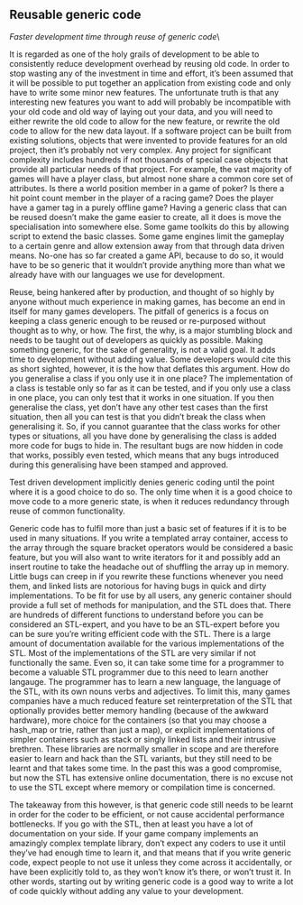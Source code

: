 Reusable generic code
---------------------

*Faster development time through reuse of generic code*\

It is regarded as one of the holy grails of development to be able to
consistently reduce development overhead by reusing old code. In order
to stop wasting any of the investment in time and effort, it’s been
assumed that it will be possible to put together an application from
existing code and only have to write some minor new features. The
unfortunate truth is that any interesting new features you want to add
will probably be incompatible with your old code and old way of laying
out your data, and you will need to either rewrite the old code to allow
for the new feature, or rewrite the old code to allow for the new data
layout. If a software project can be built from existing solutions,
objects that were invented to provide features for an old project, then
it’s probably not very complex. Any project for significant complexity
includes hundreds if not thousands of special case objects that provide
all particular needs of that project. For example, the vast majority of
games will have a player class, but almost none share a common core set
of attributes. Is there a world position member in a game of poker? Is
there a hit point count member in the player of a racing game? Does the
player have a gamer tag in a purely offline game? Having a generic class
that can be reused doesn’t make the game easier to create, all it does
is move the specialisation into somewhere else. Some game toolkits do
this by allowing script to extend the basic classes. Some game engines
limit the gameplay to a certain genre and allow extension away from that
through data driven means. No-one has so far created a game API, because
to do so, it would have to be so generic that it wouldn’t provide
anything more than what we already have with our languages we use for
development.

Reuse, being hankered after by production, and thought of so highly by
anyone without much experience in making games, has become an end in
itself for many games developers. The pitfall of generics is a focus on
keeping a class generic enough to be reused or re-purposed without
thought as to why, or how. The first, the why, is a major stumbling
block and needs to be taught out of developers as quickly as possible.
Making something generic, for the sake of generality, is not a valid
goal. It adds time to development without adding value. Some developers
would cite this as short sighted, however, it is the how that deflates
this argument. How do you generalise a class if you only use it in one
place? The implementation of a class is testable only so far as it can
be tested, and if you only use a class in one place, you can only test
that it works in one situation. If you then generalise the class, yet
don’t have any other test cases than the first situation, then all you
can test is that you didn’t break the class when generalising it. So, if
you cannot guarantee that the class works for other types or situations,
all you have done by generalising the class is added more code for bugs
to hide in. The resultant bugs are now hidden in code that works,
possibly even tested, which means that any bugs introduced during this
generalising have been stamped and approved.

Test driven development implicitly denies generic coding until the point
where it is a good choice to do so. The only time when it is a good
choice to move code to a more generic state, is when it reduces
redundancy through reuse of common functionality.

Generic code has to fulfil more than just a basic set of features if it
is to be used in many situations. If you write a templated array
container, access to the array through the square bracket operators
would be considered a basic feature, but you will also want to write
iterators for it and possibly add an insert routine to take the headache
out of shuffling the array up in memory. Little bugs can creep in if you
rewrite these functions whenever you need them, and linked lists are
notorious for having bugs in quick and dirty implementations. To be fit
for use by all users, any generic container should provide a full set of
methods for manipulation, and the STL does that. There are hundreds of
different functions to understand before you can be considered an
STL-expert, and you have to be an STL-expert before you can be sure
you’re writing efficient code with the STL. There is a large amount of
documentation available for the various implementations of the STL. Most
of the implementations of the STL are very similar if not functionally
the same. Even so, it can take some time for a programmer to become a
valuable STL programmer due to this need to learn another langauge. The
programmer has to learn a new language, the language of the STL, with
its own nouns verbs and adjectives. To limit this, many games companies
have a much reduced feature set reinterpretation of the STL that
optionally provides better memory handling (because of the awkward
hardware), more choice for the containers (so that you may choose a
hash\_map or trie, rather than just a map), or explicit implementations
of simpler containers such as stack or singly linked lists and their
intrusive brethren. These libraries are normally smaller in scope and
are therefore easier to learn and hack than the STL variants, but they
still need to be learnt and that takes some time. In the past this was a
good compromise, but now the STL has extensive online documentation,
there is no excuse not to use the STL except where memory or compilation
time is concerned.

The takeaway from this however, is that generic code still needs to be
learnt in order for the coder to be efficient, or not cause accidental
performance bottlenecks. If you go with the STL, then at least you have
a lot of documentation on your side. If your game company implements an
amazingly complex template library, don’t expect any coders to use it
until they’ve had enough time to learn it, and that means that if you
write generic code, expect people to not use it unless they come across
it accidentally, or have been explicitly told to, as they won’t know
it’s there, or won’t trust it. In other words, starting out by writing
generic code is a good way to write a lot of code quickly without adding
any value to your development.

